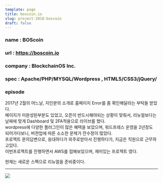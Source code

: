 ```yaml
---
template: page
title: boscoin.io
slug: project-2018-boscoin
draft: false
---
```

### name : BOScoin

### url : <https://boscoin.io>

### company : BlockchainOS Inc.

### spec : Apache/PHP/MYSQL/Wordpress , HTML5/CSS3/jQuery/

### episode

2017년 2월의 어느날, 지인분의 소개로 홈페이지 Error를 좀 확인해달라는 부탁들 받았다.\
페이지가 미완성된부분도 있었고, 오픈이 반드시해야되는 상황이 맞춰서, 리뉴얼보다는 날짜에 맞게 Dashboard 및 2FA적용으로 라이브를 했다.\
wordpress에 다양한 플러그인이 많은 혜택을 보았으며, 워드프레스 운영을 2년정도 되어가다보니, 버젼업에 따른 소소한 문제가 잔수정이 많았다.\
프로젝트 문의답변으로, 응대하다가 외주로받아서 진행하다가, 지금은 직원으로 근무하고있다.\
이번프로젝트를 진행하면서 AWS를 접해보았으며, 재미있는 프로젝트 였다.

현재는 새로운 스펙으로 리뉴얼을 준비중이다. 

---
![](/media/project-boscoin.png)
